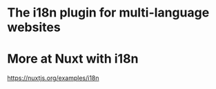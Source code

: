 # The i18n plugin for multi-language websites
# More at Nuxt with i18n
https://nuxtjs.org/examples/i18n